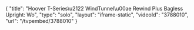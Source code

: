 {
    "title": "Hoover T-Series\u2122 WindTunnel\u00ae Rewind Plus Bagless Upright: Wo",
    "type": "solo",
    "layout": "iframe-static",
    "videoId": "3788010",
    "url": "\/tvpembed\/3788010"
}